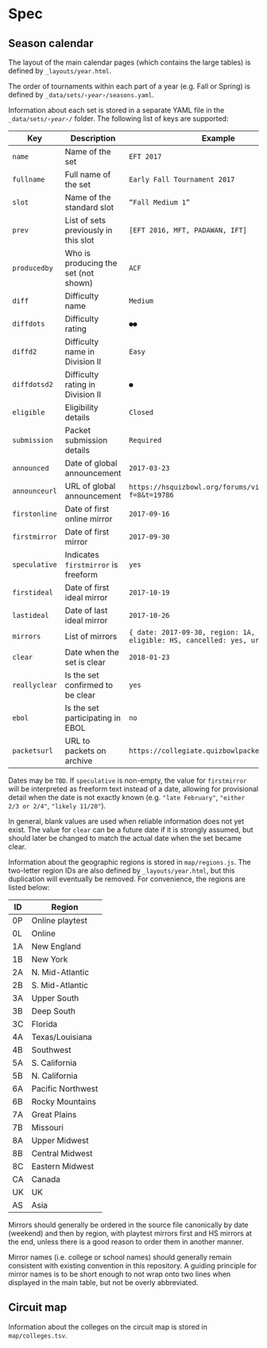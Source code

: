 # Spec

## Season calendar

The layout of the main calendar pages (which contains the large tables) is defined by `_layouts/year.html`.

The order of tournaments within each part of a year (e.g. Fall or Spring) is defined by <code>\_data/sets/_‹year›_/seasons.yaml</code>.

Information about each set is stored in a separate YAML file in the <code>\_data/sets/_‹year›_/</code> folder. The following list of keys are supported:

Key | Description | Example
-|-|-
`name`        | Name of the set                      | `EFT 2017`
`fullname`    | Full name of the set                 | `Early Fall Tournament 2017`
`slot`        | Name of the standard slot            | `“Fall Medium 1”`
`prev`        | List of sets previously in this slot | `[EFT 2016, MFT, PADAWAN, IFT]`
`producedby`  | Who is producing the set (not shown) | `ACF`
`diff`        | Difficulty name                      | `Medium`
`diffdots`    | Difficulty rating                    | `●●`
`diffd2`      | Difficulty name in Division II       | `Easy`
`diffdotsd2`  | Difficulty rating in Division II     | `●`
`eligible`    | Eligibility details                  | `Closed`
`submission`  | Packet submission details            | `Required`
`announced`   | Date of global announcement          | `2017-03-23`
`announceurl` | URL of global announcement           | `https://hsquizbowl.org/forums/viewtopic.php?f=8&t=19786`
`firstonline` | Date of first online mirror          | `2017-09-16`
`firstmirror` | Date of first mirror                 | `2017-09-30`
`speculative` | Indicates `firstmirror` is freeform  | `yes`
`firstideal`  | Date of first ideal mirror           | `2017-10-19`
`lastideal`   | Date of last ideal mirror            | `2017-10-26`
`mirrors`     | List of mirrors                      | `{ date: 2017-09-30, region: 1A, name: Yale,` <br /> `eligible: HS, cancelled: yes, url: "..." }`
`clear`       | Date when the set is clear           | `2018-01-23`
`reallyclear` | Is the set confirmed to be clear     | `yes`
`ebol`        | Is the set participating in EBOL     | `no`
`packetsurl`  | URL to packets on archive            | `https://collegiate.quizbowlpackets.com/2048/`

Dates may be `TBD`. If `speculative` is non-empty, the value for `firstmirror` will be interpreted as freeform text instead of a date, allowing for provisional detail when the date is not exactly known (e.g. `"late February"`, `"either 2/3 or 2/4"`, `"likely 11/20"`).

In general, blank values are used when reliable information does not yet exist. The value for `clear` can be a future date if it is strongly assumed, but should later be changed to match the actual date when the set became clear.

Information about the geographic regions is stored in `map/regions.js`. The two-letter region IDs are also defined by `_layouts/year.html`, but this duplication will eventually be removed.
For convenience, the regions are listed below:

ID | Region
-- | --
0P | Online playtest
0L | Online
1A | New England
1B | New York
2A | N. Mid-Atlantic
2B | S. Mid-Atlantic
3A | Upper South
3B | Deep South
3C | Florida
4A | Texas/Louisiana
4B | Southwest
5A | S. California
5B | N. California
6A | Pacific Northwest
6B | Rocky Mountains
7A | Great Plains
7B | Missouri
8A | Upper Midwest
8B | Central Midwest
8C | Eastern Midwest
CA | Canada
UK | UK
AS | Asia

Mirrors should generally be ordered in the source file canonically by date (weekend) and then by region, with playtest mirrors first and HS mirrors at the end, unless there is a good reason to order them in another manner.

Mirror names (i.e. college or school names) should generally remain consistent with existing convention in this repository. A guiding principle for mirror names is to be short enough to not wrap onto two lines when displayed in the main table, but not be overly abbreviated.

## Circuit map

Information about the colleges on the circuit map is stored in `map/colleges.tsv`.
